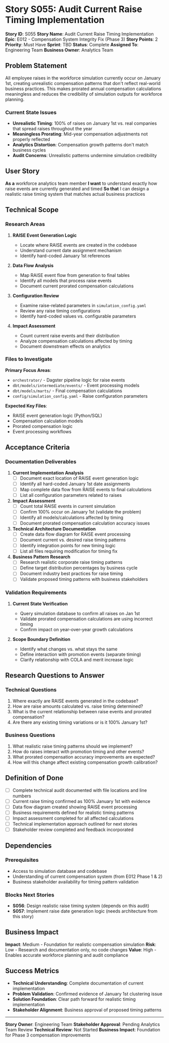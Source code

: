 # Story S055: Audit Current Raise Timing Implementation

**Story ID**: S055
**Story Name**: Audit Current Raise Timing Implementation
**Epic**: E012 - Compensation System Integrity Fix (Phase 3)
**Story Points**: 2
**Priority**: Must Have
**Sprint**: TBD
**Status**: Complete
**Assigned To**: Engineering Team
**Business Owner**: Analytics Team

## Problem Statement

All employee raises in the workforce simulation currently occur on January 1st, creating unrealistic compensation patterns that don't reflect real-world business practices. This makes prorated annual compensation calculations meaningless and reduces the credibility of simulation outputs for workforce planning.

### Current State Issues
- **Unrealistic Timing**: 100% of raises on January 1st vs. real companies that spread raises throughout the year
- **Meaningless Prorating**: Mid-year compensation adjustments not properly reflected
- **Analytics Distortion**: Compensation growth patterns don't match business cycles
- **Audit Concerns**: Unrealistic patterns undermine simulation credibility

## User Story

**As a** workforce analytics team member
**I want** to understand exactly how raise events are currently generated and timed
**So that** I can design a realistic raise timing system that matches actual business practices

## Technical Scope

### Research Areas

1. **RAISE Event Generation Logic**
   - Locate where RAISE events are created in the codebase
   - Understand current date assignment mechanism
   - Identify hard-coded January 1st references

2. **Data Flow Analysis**
   - Map RAISE event flow from generation to final tables
   - Identify all models that process raise events
   - Document current prorated compensation calculations

3. **Configuration Review**
   - Examine raise-related parameters in `simulation_config.yaml`
   - Review any raise timing configurations
   - Identify hard-coded values vs. configurable parameters

4. **Impact Assessment**
   - Count current raise events and their distribution
   - Analyze compensation calculations affected by timing
   - Document downstream effects on analytics

### Files to Investigate

**Primary Focus Areas**:
- `orchestrator/` - Dagster pipeline logic for raise events
- `dbt/models/intermediate/events/` - Event processing models
- `dbt/models/marts/` - Final compensation calculations
- `config/simulation_config.yaml` - Raise configuration parameters

**Expected Key Files**:
- RAISE event generation logic (Python/SQL)
- Compensation calculation models
- Prorated compensation logic
- Event processing workflows

## Acceptance Criteria

### Documentation Deliverables

1. **Current Implementation Analysis**
   - [ ] Document exact location of RAISE event generation logic
   - [ ] Identify all hard-coded January 1st date assignments
   - [ ] Map complete data flow from RAISE events to final calculations
   - [ ] List all configuration parameters related to raises

2. **Impact Assessment**
   - [ ] Count total RAISE events in current simulation
   - [ ] Confirm 100% occur on January 1st (validate the problem)
   - [ ] Identify all models/calculations affected by timing
   - [ ] Document prorated compensation calculation accuracy issues

3. **Technical Architecture Documentation**
   - [ ] Create data flow diagram for RAISE event processing
   - [ ] Document current vs. desired raise timing patterns
   - [ ] Identify integration points for new timing logic
   - [ ] List all files requiring modification for timing fix

4. **Business Pattern Research**
   - [ ] Research realistic corporate raise timing patterns
   - [ ] Define target distribution percentages by business cycle
   - [ ] Document industry best practices for raise timing
   - [ ] Validate proposed timing patterns with business stakeholders

### Validation Requirements

1. **Current State Verification**
   - Query simulation database to confirm all raises on Jan 1st
   - Validate prorated compensation calculations are using incorrect timing
   - Confirm impact on year-over-year growth calculations

2. **Scope Boundary Definition**
   - Identify what changes vs. what stays the same
   - Define interaction with promotion events (separate timing)
   - Clarify relationship with COLA and merit increase logic

## Research Questions to Answer

### Technical Questions
1. Where exactly are RAISE events generated in the codebase?
2. How are raise amounts calculated vs. raise timing determined?
3. What is the current relationship between raise events and prorated compensation?
4. Are there any existing timing variations or is it 100% January 1st?

### Business Questions
1. What realistic raise timing patterns should we implement?
2. How do raises interact with promotion timing and other events?
3. What prorated compensation accuracy improvements are expected?
4. How will this change affect existing compensation growth calibration?

## Definition of Done

- [ ] Complete technical audit documented with file locations and line numbers
- [ ] Current raise timing confirmed as 100% January 1st with evidence
- [ ] Data flow diagram created showing RAISE event processing
- [ ] Business requirements defined for realistic timing patterns
- [ ] Impact assessment completed for all affected calculations
- [ ] Technical implementation approach outlined for next stories
- [ ] Stakeholder review completed and feedback incorporated

## Dependencies

### Prerequisites
- Access to simulation database and codebase
- Understanding of current compensation system (from E012 Phase 1 & 2)
- Business stakeholder availability for timing pattern validation

### Blocks Next Stories
- **S056**: Design realistic raise timing system (depends on this audit)
- **S057**: Implement raise date generation logic (needs architecture from this story)

## Business Impact

**Impact**: Medium - Foundation for realistic compensation simulation
**Risk**: Low - Research and documentation only, no code changes
**Value**: High - Enables accurate workforce planning and audit compliance

## Success Metrics

- **Technical Understanding**: Complete documentation of current implementation
- **Problem Validation**: Confirmed evidence of January 1st clustering issue
- **Solution Foundation**: Clear path forward for realistic timing implementation
- **Stakeholder Alignment**: Business approval of proposed timing patterns

---

**Story Owner**: Engineering Team
**Stakeholder Approval**: Pending Analytics Team Review
**Technical Review**: Not Started
**Business Impact**: Foundation for Phase 3 compensation improvements

